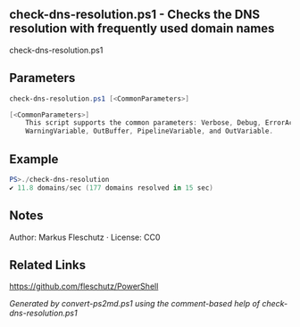 ## check-dns-resolution.ps1 - Checks the DNS resolution with frequently used domain names

check-dns-resolution.ps1

## Parameters
```powershell
check-dns-resolution.ps1 [<CommonParameters>]

[<CommonParameters>]
    This script supports the common parameters: Verbose, Debug, ErrorAction, ErrorVariable, WarningAction, 
    WarningVariable, OutBuffer, PipelineVariable, and OutVariable.
```

## Example
```powershell
PS>./check-dns-resolution
✔️ 11.8 domains/sec (177 domains resolved in 15 sec)
```

## Notes
Author: Markus Fleschutz · License: CC0

## Related Links
https://github.com/fleschutz/PowerShell

*Generated by convert-ps2md.ps1 using the comment-based help of check-dns-resolution.ps1*
